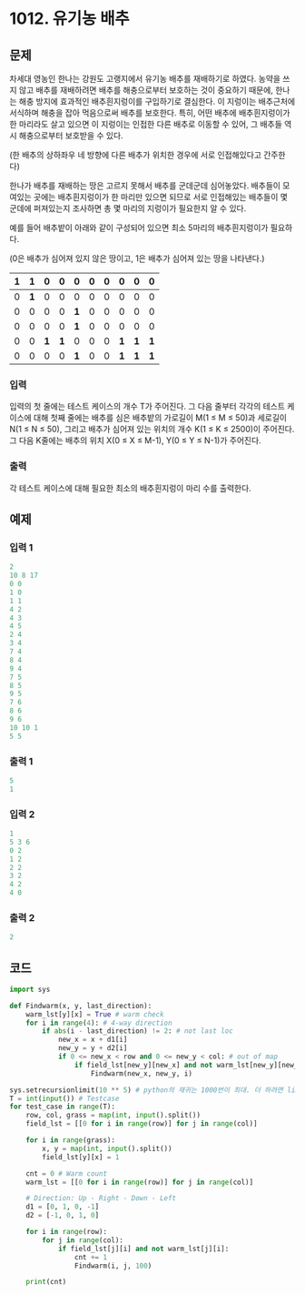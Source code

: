 # 1012. 유기농 배추



## 문제

차세대 영농인 한나는 강원도 고랭지에서 유기농 배추를 재배하기로 하였다. 농약을 쓰지 않고 배추를 재배하려면 배추를 해충으로부터 보호하는 것이 중요하기 때문에, 한나는 해충 방지에 효과적인 배추흰지렁이를 구입하기로 결심한다. 이 지렁이는 배추근처에 서식하며 해충을 잡아 먹음으로써 배추를 보호한다. 특히, 어떤 배추에 배추흰지렁이가 한 마리라도 살고 있으면 이 지렁이는 인접한 다른 배추로 이동할 수 있어, 그 배추들 역시 해충으로부터 보호받을 수 있다.

(한 배추의 상하좌우 네 방향에 다른 배추가 위치한 경우에 서로 인접해있다고 간주한다)

한나가 배추를 재배하는 땅은 고르지 못해서 배추를 군데군데 심어놓았다. 배추들이 모여있는 곳에는 배추흰지렁이가 한 마리만 있으면 되므로 서로 인접해있는 배추들이 몇 군데에 퍼져있는지 조사하면 총 몇 마리의 지렁이가 필요한지 알 수 있다.

예를 들어 배추밭이 아래와 같이 구성되어 있으면 최소 5마리의 배추흰지렁이가 필요하다.

(0은 배추가 심어져 있지 않은 땅이고, 1은 배추가 심어져 있는 땅을 나타낸다.)

| **1** | **1** | 0     | 0     | 0     | 0    | 0    | 0     | 0     | 0     |
| ----- | ----- | ----- | ----- | ----- | ---- | ---- | ----- | ----- | ----- |
| 0     | **1** | 0     | 0     | 0     | 0    | 0    | 0     | 0     | 0     |
| 0     | 0     | 0     | 0     | **1** | 0    | 0    | 0     | 0     | 0     |
| 0     | 0     | 0     | 0     | **1** | 0    | 0    | 0     | 0     | 0     |
| 0     | 0     | **1** | **1** | 0     | 0    | 0    | **1** | **1** | **1** |
| 0     | 0     | 0     | 0     | **1** | 0    | 0    | **1** | **1** | **1** |



### 입력

입력의 첫 줄에는 테스트 케이스의 개수 T가 주어진다. 그 다음 줄부터 각각의 테스트 케이스에 대해 첫째 줄에는 배추를 심은 배추밭의 가로길이 M(1 ≤ M ≤ 50)과 세로길이 N(1 ≤ N ≤ 50), 그리고 배추가 심어져 있는 위치의 개수 K(1 ≤ K ≤ 2500)이 주어진다. 그 다음 K줄에는 배추의 위치 X(0 ≤ X ≤ M-1), Y(0 ≤ Y ≤ N-1)가 주어진다.

### 출력

각 테스트 케이스에 대해 필요한 최소의 배추흰지렁이 마리 수를 출력한다.



## 예제

### 입력 1

```python
2
10 8 17
0 0
1 0
1 1
4 2
4 3
4 5
2 4
3 4
7 4
8 4
9 4
7 5
8 5
9 5
7 6
8 6
9 6
10 10 1
5 5
```

### 출력 1

```python
5
1
```



### 입력 2

```python
1
5 3 6
0 2
1 2
2 2
3 2
4 2
4 0
```

### 출력 2

```python
2
```





## 코드

```python
import sys

def Findwarm(x, y, last_direction):
    warm_lst[y][x] = True # warm check
    for i in range(4): # 4-way direction
        if abs(i - last_direction) != 2: # not last loc
            new_x = x + d1[i]
            new_y = y + d2[i]
            if 0 <= new_x < row and 0 <= new_y < col: # out of map
                if field_lst[new_y][new_x] and not warm_lst[new_y][new_x]:
                    Findwarm(new_x, new_y, i)

sys.setrecursionlimit(10 ** 5) # python의 재귀는 1000번이 최대. 더 하려면 limit을 늘려줘야함
T = int(input()) # Testcase
for test_case in range(T):
    row, col, grass = map(int, input().split())
    field_lst = [[0 for i in range(row)] for j in range(col)]

    for i in range(grass):
        x, y = map(int, input().split())
        field_lst[y][x] = 1

    cnt = 0 # Warm count
    warm_lst = [[0 for i in range(row)] for j in range(col)]

    # Direction: Up - Right - Down - Left
    d1 = [0, 1, 0, -1]
    d2 = [-1, 0, 1, 0]

    for i in range(row):
        for j in range(col):
            if field_lst[j][i] and not warm_lst[j][i]:
                cnt += 1
                Findwarm(i, j, 100)

    print(cnt)
```













